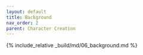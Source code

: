 ```yaml
---
layout: default
title: Background
nav_order: 2
parent: Character Creation
---
```

{% include_relative _build/md/06_background.md %}
